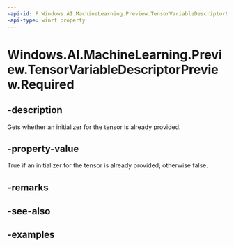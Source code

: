 ```yaml
---
-api-id: P:Windows.AI.MachineLearning.Preview.TensorVariableDescriptorPreview.Required
-api-type: winrt property
---
```


<!-- Property syntax.
public bool Required { get; }
-->

# Windows.AI.MachineLearning.Preview.TensorVariableDescriptorPreview.Required

## -description
Gets whether an initializer for the tensor is already provided.

## -property-value
True if an initializer for the tensor is already provided; otherwise false.

## -remarks

## -see-also

## -examples

